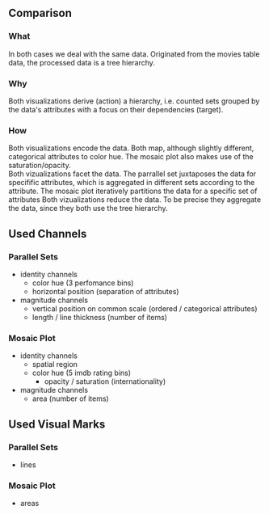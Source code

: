 ## Comparison 
### What
In both cases we deal with the same data. Originated from the movies table data, the processed data is a tree hierarchy.
### Why
Both visualizations derive (action) a hierarchy, i.e. counted sets grouped by the data's attributes with a focus on their dependencies (target). 
### How
Both visualizations encode the data. Both map, although slightly different, categorical attributes to color hue. The mosaic plot also makes use of the saturation/opacity.   
Both vizualizations facet the data. The parrallel set juxtaposes the data for specifific attributes, which is aggregated in different sets according to the attribute. The mosaic plot iteratively partitions the data for a specific set of attributes
Both vizualizations reduce the data. To be precise they aggregate the data, since they both use the tree hierarchy.
## Used Channels
### Parallel Sets
- identity channels
    - color hue (3 perfomance bins)
    - horizontal position (separation of attributes)
- magnitude channels
    - vertical position on common scale (ordered / categorical attributes)
    - length / line thickness (number of items) 
    
### Mosaic Plot
- identity channels
    - spatial region
    - color hue (5 imdb rating bins)
        - opacity / saturation (internationality)
- magnitude channels
    - area (number of items) 

## Used Visual Marks
### Parallel Sets
- lines  

### Mosaic Plot
- areas